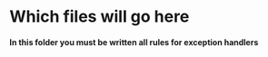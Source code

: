 # Which files will go here

#### In this folder you must be written all rules for exception handlers